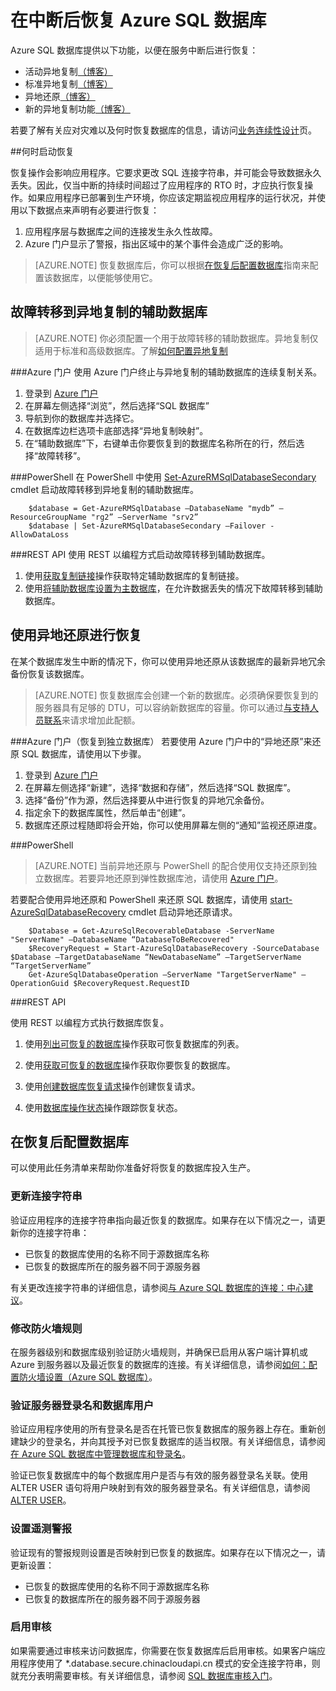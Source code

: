 <properties 
   pageTitle="SQL 数据库灾难恢复" 
   description="了解在发生区域性的数据中心中断或故障后，如何使用 Azure SQL 数据库活动异地复制、标准异地复制和异地还原功能来恢复数据库。" 
   services="sql-database" 
   documentationCenter="" 
   authors="elfisher" 
   manager="jeffreyg" 
   editor="monicar"/>

<tags
   ms.service="sql-database"
   ms.date="02/09/2016"
   wacn.date="03/21/2016"/>

# 在中断后恢复 Azure SQL 数据库

Azure SQL 数据库提供以下功能，以便在服务中断后进行恢复：

- 活动异地复制[（博客）](http://azure.microsoft.com/blog/2014/07/12/spotlight-on-sql-database-active-geo-replication)
- 标准异地复制[（博客）](http://azure.microsoft.com/blog/2014/09/03/azure-sql-database-standard-geo-replication)
- 异地还原[（博客）](http://azure.microsoft.com/blog/2014/09/13/azure-sql-database-geo-restore)
- 新的异地复制功能[（博客）](https://azure.microsoft.com/blog/spotlight-on-new-capabilities-of-azure-sql-database-geo-replication)

若要了解有关应对灾难以及何时恢复数据库的信息，请访问[业务连续性设计](/documentation/articles/sql-database-business-continuity-design)页。

##何时启动恢复 

恢复操作会影响应用程序。它要求更改 SQL 连接字符串，并可能会导致数据永久丢失。因此，仅当中断的持续时间超过了应用程序的 RTO 时，才应执行恢复操作。如果应用程序已部署到生产环境，你应该定期监视应用程序的运行状况，并使用以下数据点来声明有必要进行恢复：

1. 应用程序层与数据库之间的连接发生永久性故障。
2. Azure 门户显示了警报，指出区域中的某个事件会造成广泛的影响。

> [AZURE.NOTE] 恢复数据库后，你可以根据[在恢复后配置数据库](#postrecovery)指南来配置该数据库，以便能够使用它。

## 故障转移到异地复制的辅助数据库
> [AZURE.NOTE] 你必须配置一个用于故障转移的辅助数据库。异地复制仅适用于标准和高级数据库。了解[如何配置异地复制](/documentation/articles/sql-database-business-continuity-design)

###Azure 门户
使用 Azure 门户终止与异地复制的辅助数据库的连续复制关系。

1. 登录到 [Azure 门户](https://manage.windowsazure.cn)
2. 在屏幕左侧选择“浏览”，然后选择“SQL 数据库”
3. 导航到你的数据库并选择它。 
4. 在数据库边栏选项卡底部选择“异地复制映射”。
4. 在“辅助数据库”下，右键单击你要恢复到的数据库名称所在的行，然后选择“故障转移”。

###PowerShell
在 PowerShell 中使用 [Set-AzureRMSqlDatabaseSecondary](https://msdn.microsoft.com/zh-cn/library/mt619393.aspx) cmdlet 启动故障转移到异地复制的辅助数据库。
		
		$database = Get-AzureRMSqlDatabase –DatabaseName "mydb” –ResourceGroupName "rg2” –ServerName "srv2”
		$database | Set-AzureRMSqlDatabaseSecondary –Failover -AllowDataLoss

###REST API 
使用 REST 以编程方式启动故障转移到辅助数据库。

1. 使用[获取复制链接](https://msdn.microsoft.com/zh-cn/library/mt600778.aspx)操作获取特定辅助数据库的复制链接。
2. 使用[将辅助数据库设置为主数据库](https://msdn.microsoft.com/zh-cn/library/mt582027.aspx)，在允许数据丢失的情况下故障转移到辅助数据库。 

## 使用异地还原进行恢复

在某个数据库发生中断的情况下，你可以使用异地还原从该数据库的最新异地冗余备份恢复该数据库。

> [AZURE.NOTE] 恢复数据库会创建一个新的数据库。必须确保要恢复到的服务器具有足够的 DTU，可以容纳新数据库的容量。你可以通过[与支持人员联系](https://azure.microsoft.com/blog/azure-limits-quotas-increase-requests)来请求增加此配额。

###Azure 门户（恢复到独立数据库）
若要使用 Azure 门户中的“异地还原”来还原 SQL 数据库，请使用以下步骤。

1. 登录到 [Azure 门户](https://manage.windowsazure.cn)
2. 在屏幕左侧选择“新建”，选择“数据和存储”，然后选择“SQL 数据库”。
2. 选择“备份”作为源，然后选择要从中进行恢复的异地冗余备份。
3. 指定余下的数据库属性，然后单击“创建”。
4. 数据库还原过程随即将会开始，你可以使用屏幕左侧的“通知”监视还原进度。

###PowerShell 
> [AZURE.NOTE] 当前异地还原与 PowerShell 的配合使用仅支持还原到独立数据库。若要异地还原到弹性数据库池，请使用 [Azure 门户](https://manage.windowsazure.cn)。

若要配合使用异地还原和 PowerShell 来还原 SQL 数据库，请使用 [start-AzureSqlDatabaseRecovery](https://msdn.microsoft.com/zh-cn/library/azure/dn720224.aspx) cmdlet 启动异地还原请求。

		$Database = Get-AzureSqlRecoverableDatabase -ServerName "ServerName" –DatabaseName “DatabaseToBeRecovered"
		$RecoveryRequest = Start-AzureSqlDatabaseRecovery -SourceDatabase $Database –TargetDatabaseName “NewDatabaseName” –TargetServerName “TargetServerName”
		Get-AzureSqlDatabaseOperation –ServerName "TargetServerName" –OperationGuid $RecoveryRequest.RequestID

###REST API 

使用 REST 以编程方式执行数据库恢复。

1.	使用[列出可恢复的数据库](http://msdn.microsoft.com/zh-cn/library/azure/dn800984.aspx)操作获取可恢复数据库的列表。
	
2.	使用[获取可恢复的数据库](http://msdn.microsoft.com/zh-cn/library/azure/dn800985.aspx)操作获取你要恢复的数据库。
	
3.	使用[创建数据库恢复请求](http://msdn.microsoft.com/zh-cn/library/azure/dn800986.aspx)操作创建恢复请求。
	
4.	使用[数据库操作状态](http://msdn.microsoft.com/zh-cn/library/azure/dn720371.aspx)操作跟踪恢复状态。
 
## 在恢复后配置数据库<a name="postrecovery"></a>

可以使用此任务清单来帮助你准备好将恢复的数据库投入生产。

### 更新连接字符串

验证应用程序的连接字符串指向最近恢复的数据库。如果存在以下情况之一，请更新你的连接字符串：

  + 已恢复的数据库使用的名称不同于源数据库名称
  + 已恢复的数据库所在的服务器不同于源服务器

有关更改连接字符串的详细信息，请参阅[与 Azure SQL 数据库的连接：中心建议](/documentation/articles/sql-database-connect-central-recommendations)。
 
### 修改防火墙规则
在服务器级别和数据库级别验证防火墙规则，并确保已启用从客户端计算机或 Azure 到服务器以及最近恢复的数据库的连接。有关详细信息，请参阅[如何：配置防火墙设置（Azure SQL 数据库）](/documentation/articles/sql-database-configure-firewall-settings)。

### 验证服务器登录名和数据库用户

验证应用程序使用的所有登录名是否在托管已恢复数据库的服务器上存在。重新创建缺少的登录名，并向其授予对已恢复数据库的适当权限。有关详细信息，请参阅[在 Azure SQL 数据库中管理数据库和登录名](/documentation/articles/sql-database-manage-logins)。

验证已恢复数据库中的每个数据库用户是否与有效的服务器登录名关联。使用 ALTER USER 语句将用户映射到有效的服务器登录名。有关详细信息，请参阅 [ALTER USER](http://go.microsoft.com/fwlink/?LinkId=397486)。


### 设置遥测警报

验证现有的警报规则设置是否映射到已恢复的数据库。如果存在以下情况之一，请更新设置：

  + 已恢复的数据库使用的名称不同于源数据库名称
  + 已恢复的数据库所在的服务器不同于源服务器


### 启用审核

如果需要通过审核来访问数据库，你需要在恢复数据库后启用审核。如果客户端应用程序使用了 *.database.secure.chinacloudapi.cn 模式的安全连接字符串，则就充分表明需要审核。有关详细信息，请参阅 [SQL 数据库审核入门](/documentation/articles/sql-database-auditing-get-started)。

<!---HONumber=Mooncake_0307_2016-->